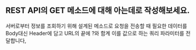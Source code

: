 ## REST API의 GET 메소드에 대해 아는데로 작성해보세요.

서버로부터 정보를 조회하기 위해 설계된 메소드로 요청을 전송할 때 필요한 데이터를 Body대신 Header에 담고 URL의 끝에
?와 함계 이를 값으로 하는 쿼리 파라미터를 전달합니다,